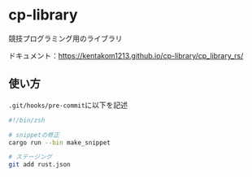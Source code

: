 # cp-library

競技プログラミング用のライブラリ

ドキュメント：https://kentakom1213.github.io/cp-library/cp_library_rs/

## 使い方

`.git/hooks/pre-commit`に以下を記述

```sh
#!/bin/zsh

# snippetの修正
cargo run --bin make_snippet

# ステージング
git add rust.json
```
